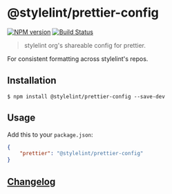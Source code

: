 # @stylelint/prettier-config

[![NPM version](https://img.shields.io/npm/v/@stylelint/prettier-config.svg)](https://www.npmjs.org/package/@stylelint/prettier-config) [![Build Status](https://github.com/stylelint/prettier-config/workflows/CI/badge.svg)](https://github.com/stylelint/prettier-config/actions)

> stylelint org's shareable config for prettier.

For consistent formatting across stylelint's repos.

## Installation

```console
$ npm install @stylelint/prettier-config --save-dev
```

## Usage

Add this to your `package.json`:

```json
{
	"prettier": "@stylelint/prettier-config"
}
```

## [Changelog](CHANGELOG.md)
